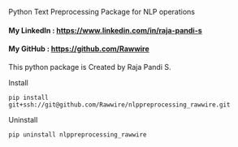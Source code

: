 Python Text Preprocessing Package for NLP operations

#### My LinkedIn : https://www.linkedin.com/in/raja-pandi-s
#### My GitHub : https://github.com/Rawwire

This python package is Created by Raja Pandi S.

Install

`pip install git+ssh://git@github.com/Rawwire/nlppreprocessing_rawwire.git`

Uninstall

`pip uninstall nlppreprocessing_rawwire`

